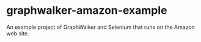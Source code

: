 # graphwalker-amazon-example
An example project of GraphWalker and Selenium that runs on the Amazon web site.
